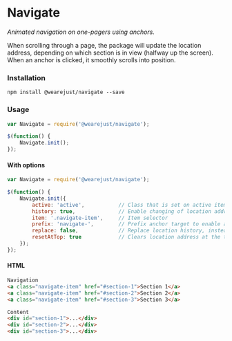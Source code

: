 # Navigate
*Animated navigation on one-pagers using anchors.*

When scrolling through a page, the package will update the location address, depending on which section is in view (halfway up the screen).
When an anchor is clicked, it smoothly scrolls into position.


### Installation
```
npm install @wearejust/navigate --save
```

### Usage
```javascript
var Navigate = require('@wearejust/navigate');

$(function() {
    Navigate.init();
});
```

#### With options
```javascript
var Navigate = require('@wearejust/navigate');

$(function() {
    Navigate.init({
        active: 'active',           // Class that is set on active item
        history: true,              // Enable changing of location address
        item: '.navigate-item',     // Item selector
        prefix: 'navigate-',        // Prefix anchor target to enable animation
        replace: false,             // Replace location history, instead of adding
        resetAtTop: true            // Clears location address at the top of the page
    });
});
```

#### HTML
```html
Navigation
<a class="navigate-item" href="#section-1">Section 1</a>
<a class="navigate-item" href="#section-2">Section 2</a>
<a class="navigate-item" href="#section-3">Section 3</a>

Content
<div id="section-1">...</div>
<div id="section-2">...</div>
<div id="section-3">...</div>
```